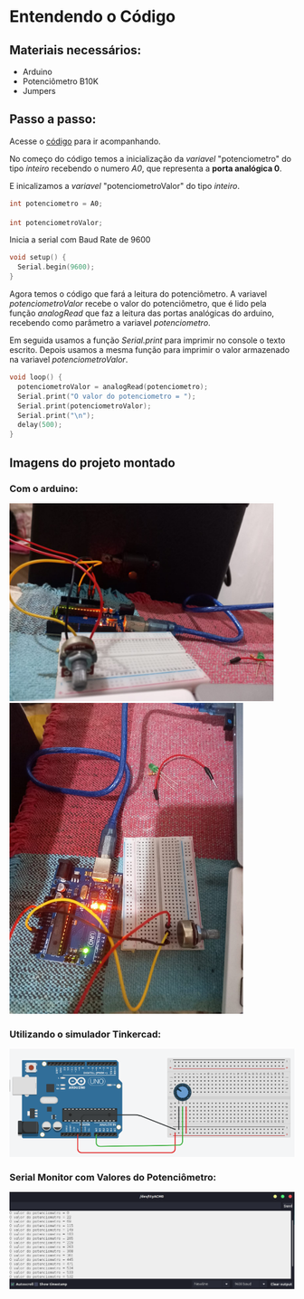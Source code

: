# Entendendo o Código

## Materiais necessários:

- Arduino
- Potenciômetro B10K
- Jumpers

## Passo a passo:

Acesse o [código](./potenciometro.ino) para ir acompanhando.

No começo do código temos a inicialização da *variavel* "potenciometro" do tipo *inteiro* recebendo o numero *A0*, que representa a **porta analógica 0**.

E inicalizamos a *variavel* "potenciometroValor" do tipo *inteiro*.

```C++
int potenciometro = A0;

int potenciometroValor;
```

Inicia a serial com Baud Rate de 9600

```C++
void setup() {
  Serial.begin(9600);
}
```
Agora temos o código que fará a leitura do potenciômetro. A variavel *potenciometroValor* recebe o valor do potenciômetro, que é lido pela função *analogRead* que faz a leitura das portas analógicas do arduino, recebendo como parâmetro a variavel *potenciometro*.<br>

Em seguida usamos a função *Serial.print* para imprimir no console o texto escrito. Depois usamos a mesma função para imprimir o valor armazenado na variavel *potenciometroValor*.

```C++
void loop() {
  potenciometroValor = analogRead(potenciometro);
  Serial.print("O valor do potenciometro = ");
  Serial.print(potenciometroValor);
  Serial.print("\n");
  delay(500);
}
```

## Imagens do projeto montado

### Com o arduino:

<div>
  <img src="./assets/pot-ardu.jpeg" height="350">
  <img src="./assets/pot-ardu2.jpeg" height="550">
</div>

### Utilizando o simulador Tinkercad:

<img src="./assets/pot-tinker.png">

### Serial Monitor com Valores do Potenciômetro:

<img src="./assets/serial-monitor-pot.png">